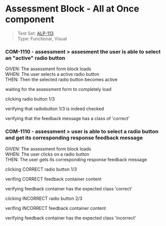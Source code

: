 # Assessment Block - All at Once component 
> Test Set: [ALP-113](https://everfi.atlassian.net/browse/ALP-113)   
Type: Functional, Visual  

<!-- include: cypress/integration/assestment_block.js -->

### COM-1110 - assessment > assesment the user is able to select an "active" radio button

GIVEN: The assessment form block loads\
WHEN: The user selects a active radio button\
THEN: Then the selected radio button becomes active

waiting for the assessment form to completely load

clicking radio button 1/3

verifying that radiobutton 1/3 is indeed checked

verifying that the feedback message has a class of 'correct'

### COM-1110 - assessment > user is able to select a radio button and get its corresponding response feedback message

GIVEN: The assessment form block loads\
WHEN: The user clicks on a radio button\
THEN: The user gets its corresponding response feedback message

clicking CORRECT radio button 1/3

verifing CORRECT feedback container content

verifying feedback container has the expected class 'correct'

clicking INCORRECT radio button 2/3

verifing INCORRECT feedback container content

verifying feedback container has the expected class 'incorrect'

<!-- /include: cypress/integration/assestment_block.js -->